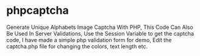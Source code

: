 # phpcaptcha
Generate Unique Alphabets Image Captcha With PHP, This Code Can Also Be Used In Server Validations, Use the Session Variable to get the captcha code, I have made a simple php validation form for demo, Edit the captcha.php file for changing the colors, text length etc. 
